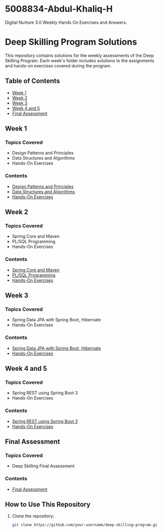 # 5008834-Abdul-Khaliq-H
Digital Nurture 3.0 Weekly Hands On Exercises and Answers.

# Deep Skilling Program Solutions

This repository contains solutions for the weekly assessments of the Deep Skilling Program. Each week's folder includes solutions to the assignments and hands-on exercises covered during the program.

## Table of Contents

- [Week 1](#week-1)
- [Week 2](#week-2)
- [Week 3](#week-3)
- [Week 4 and 5](#week-4-and-5)
- [Final Assessment](#final-assessment)

## Week 1

### Topics Covered
- Design Patterns and Principles
- Data Structures and Algorithms
- Hands-On Exercises

### Contents
- [Design Patterns and Principles](week1/design-patterns)
- [Data Structures and Algorithms](week1/data-structures)
- [Hands-On Exercises](week1/hands-on)

## Week 2

### Topics Covered
- Spring Core and Maven
- PL/SQL Programming
- Hands-On Exercises

### Contents
- [Spring Core and Maven](week2/spring-core)
- [PL/SQL Programming](week2/plsql)
- [Hands-On Exercises](week2/hands-on)

## Week 3

### Topics Covered
- Spring Data JPA with Spring Boot, Hibernate
- Hands-On Exercises

### Contents
- [Spring Data JPA with Spring Boot, Hibernate](week3/spring-data-jpa)
- [Hands-On Exercises](week3/hands-on)

## Week 4 and 5

### Topics Covered
- Spring REST using Spring Boot 3
- Hands-On Exercises

### Contents
- [Spring REST using Spring Boot 3](week4-5/spring-rest)
- [Hands-On Exercises](week4-5/hands-on)

## Final Assessment

### Topics Covered
- Deep Skilling Final Assessment

### Contents
- [Final Assessment](final-assessment)

## How to Use This Repository

1. Clone the repository:
   ```bash
   git clone https://github.com/your-username/deep-skilling-program.git

